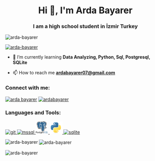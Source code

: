<h1 align="center">Hi 👋, I'm Arda Bayarer</h1>
<h3 align="center">I am a high school student in İzmir Turkey</h3>

<p align="left"> <img src="https://komarev.com/ghpvc/?username=arda-bayarer&label=Profile%20views&color=0e75b6&style=flat" alt="arda-bayarer" /> </p>

<p align="left"> <a href="https://github.com/ryo-ma/github-profile-trophy"><img src="https://github-profile-trophy.vercel.app/?username=arda-bayarer" alt="arda-bayarer" /></a> </p>

- 🌱 I’m currently learning **Data Analyzing, Python, Sql, Postgresql, SQLite**

- 📫 How to reach me **ardabayarer07@gmail.com**

<h3 align="left">Connect with me:</h3>
<p align="left">
<a href="https://linkedin.com/in/arda bayarer" target="blank"><img align="center" src="https://raw.githubusercontent.com/rahuldkjain/github-profile-readme-generator/master/src/images/icons/Social/linked-in-alt.svg" alt="arda bayarer" height="30" width="40" /></a>
<a href="https://instagram.com/ardabayarer" target="blank"><img align="center" src="https://raw.githubusercontent.com/rahuldkjain/github-profile-readme-generator/master/src/images/icons/Social/instagram.svg" alt="ardabayarer" height="30" width="40" /></a>
</p>

<h3 align="left">Languages and Tools:</h3>
<p align="left"> <a href="https://git-scm.com/" target="_blank" rel="noreferrer"> <img src="https://www.vectorlogo.zone/logos/git-scm/git-scm-icon.svg" alt="git" width="40" height="40"/> </a> <a href="https://www.microsoft.com/en-us/sql-server" target="_blank" rel="noreferrer"> <img src="https://www.svgrepo.com/show/303229/microsoft-sql-server-logo.svg" alt="mssql" width="40" height="40"/> </a> <a href="https://www.postgresql.org" target="_blank" rel="noreferrer"> <img src="https://raw.githubusercontent.com/devicons/devicon/master/icons/postgresql/postgresql-original-wordmark.svg" alt="postgresql" width="40" height="40"/> </a> <a href="https://www.python.org" target="_blank" rel="noreferrer"> <img src="https://raw.githubusercontent.com/devicons/devicon/master/icons/python/python-original.svg" alt="python" width="40" height="40"/> </a> <a href="https://www.sqlite.org/" target="_blank" rel="noreferrer"> <img src="https://www.vectorlogo.zone/logos/sqlite/sqlite-icon.svg" alt="sqlite" width="40" height="40"/> </a> </p>

<p><img align="left" src="https://github-readme-stats.vercel.app/api/top-langs?username=arda-bayarer&show_icons=true&locale=en&layout=compact" alt="arda-bayarer" /></p>

<p>&nbsp;<img align="center" src="https://github-readme-stats.vercel.app/api?username=arda-bayarer&show_icons=true&locale=en" alt="arda-bayarer" /></p>

<p><img align="center" src="https://github-readme-streak-stats.herokuapp.com/?user=arda-bayarer&theme=dark" alt="arda-bayarer" /></p>
